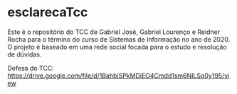 # esclarecaTcc
Este é o repositório do TCC de Gabriel José, Gabriel Lourenço e Reidner Rocha para o término do curso de Sistemas de Informação no ano de 2020.
O projeto é baseado em uma rede social focada para o estudo e resolução de dúvidas.


Defesa do TCC: https://drive.google.com/file/d/1BahblSPkMDiEO4Cmdd1sm6NILSq0y195/view
